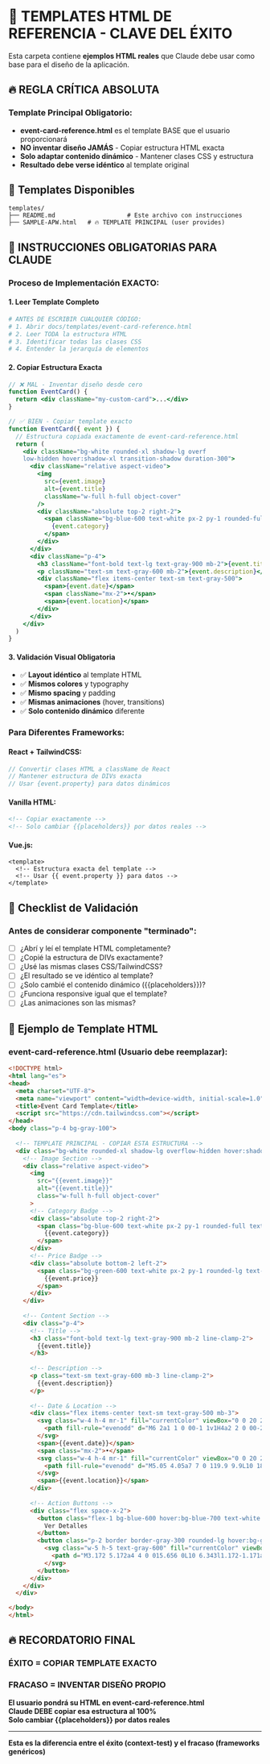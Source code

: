 # 🎨 TEMPLATES HTML DE REFERENCIA - CLAVE DEL ÉXITO

Esta carpeta contiene **ejemplos HTML reales** que Claude debe usar como base para el diseño de la aplicación.

## 🔥 REGLA CRÍTICA ABSOLUTA

### **Template Principal Obligatorio:**
- **event-card-reference.html** es el template BASE que el usuario proporcionará
- **NO inventar diseño JAMÁS** - Copiar estructura HTML exacta
- **Solo adaptar contenido dinámico** - Mantener clases CSS y estructura
- **Resultado debe verse idéntico** al template original

## 📁 Templates Disponibles

```
templates/
├── README.md                    # Este archivo con instrucciones
├── SAMPLE-APW.html   # 🔥 TEMPLATE PRINCIPAL (user provides)

```

## 🚨 INSTRUCCIONES OBLIGATORIAS PARA CLAUDE

### **Proceso de Implementación EXACTO:**

#### **1. Leer Template Completo**
```bash
# ANTES DE ESCRIBIR CUALQUIER CÓDIGO:
# 1. Abrir docs/templates/event-card-reference.html  
# 2. Leer TODA la estructura HTML
# 3. Identificar todas las clases CSS
# 4. Entender la jerarquía de elementos
```

#### **2. Copiar Estructura Exacta**
```jsx
// ❌ MAL - Inventar diseño desde cero
function EventCard() {
  return <div className="my-custom-card">...</div>
}

// ✅ BIEN - Copiar template exacto
function EventCard({ event }) {
  // Estructura copiada exactamente de event-card-reference.html
  return (
    <div className="bg-white rounded-xl shadow-lg overf
    low-hidden hover:shadow-xl transition-shadow duration-300">
      <div className="relative aspect-video">
        <img 
          src={event.image} 
          alt={event.title}
          className="w-full h-full object-cover"
        />
        <div className="absolute top-2 right-2">
          <span className="bg-blue-600 text-white px-2 py-1 rounded-full text-xs font-medium">
            {event.category}
          </span>
        </div>
      </div>
      <div className="p-4">
        <h3 className="font-bold text-lg text-gray-900 mb-2">{event.title}</h3>
        <p className="text-sm text-gray-600 mb-2">{event.description}</p>
        <div className="flex items-center text-sm text-gray-500">
          <span>{event.date}</span>
          <span className="mx-2">•</span>
          <span>{event.location}</span>
        </div>
      </div>
    </div>
  )
}
```

#### **3. Validación Visual Obligatoria**
- ✅ **Layout idéntico** al template HTML
- ✅ **Mismos colores** y typography
- ✅ **Mismo spacing** y padding
- ✅ **Mismas animaciones** (hover, transitions)
- ✅ **Solo contenido dinámico** diferente

### **Para Diferentes Frameworks:**

#### **React + TailwindCSS:**
```jsx
// Convertir clases HTML a className de React
// Mantener estructura de DIVs exacta
// Usar {event.property} para datos dinámicos
```

#### **Vanilla HTML:**
```html
<!-- Copiar exactamente -->
<!-- Solo cambiar {{placeholders}} por datos reales -->
```

#### **Vue.js:**
```vue
<template>
  <!-- Estructura exacta del template -->
  <!-- Usar {{ event.property }} para datos -->
</template>
```

## 🎯 Checklist de Validación

### **Antes de considerar componente "terminado":**

- [ ] ¿Abrí y leí el template HTML completamente?
- [ ] ¿Copié la estructura de DIVs exactamente?
- [ ] ¿Usé las mismas clases CSS/TailwindCSS?
- [ ] ¿El resultado se ve idéntico al template?
- [ ] ¿Solo cambié el contenido dinámico ({{placeholders}})?
- [ ] ¿Funciona responsive igual que el template?
- [ ] ¿Las animaciones son las mismas?

## 📝 Ejemplo de Template HTML

### **event-card-reference.html (Usuario debe reemplazar):**
```html
<!DOCTYPE html>
<html lang="es">
<head>
  <meta charset="UTF-8">
  <meta name="viewport" content="width=device-width, initial-scale=1.0">
  <title>Event Card Template</title>
  <script src="https://cdn.tailwindcss.com"></script>
</head>
<body class="p-4 bg-gray-100">
  
  <!-- TEMPLATE PRINCIPAL - COPIAR ESTA ESTRUCTURA -->
  <div class="bg-white rounded-xl shadow-lg overflow-hidden hover:shadow-xl transition-shadow duration-300 max-w-sm">
    <!-- Image Section -->
    <div class="relative aspect-video">
      <img 
        src="{{event.image}}" 
        alt="{{event.title}}"
        class="w-full h-full object-cover"
      >
      <!-- Category Badge -->
      <div class="absolute top-2 right-2">
        <span class="bg-blue-600 text-white px-2 py-1 rounded-full text-xs font-medium">
          {{event.category}}
        </span>
      </div>
      <!-- Price Badge -->
      <div class="absolute bottom-2 left-2">
        <span class="bg-green-600 text-white px-2 py-1 rounded-lg text-sm font-bold">
          {{event.price}}
        </span>
      </div>
    </div>
    
    <!-- Content Section -->
    <div class="p-4">
      <!-- Title -->
      <h3 class="font-bold text-lg text-gray-900 mb-2 line-clamp-2">
        {{event.title}}
      </h3>
      
      <!-- Description -->
      <p class="text-sm text-gray-600 mb-3 line-clamp-2">
        {{event.description}}
      </p>
      
      <!-- Date & Location -->
      <div class="flex items-center text-sm text-gray-500 mb-3">
        <svg class="w-4 h-4 mr-1" fill="currentColor" viewBox="0 0 20 20">
          <path fill-rule="evenodd" d="M6 2a1 1 0 00-1 1v1H4a2 2 0 00-2 2v10a2 2 0 002 2h12a2 2 0 002-2V6a2 2 0 00-2-2h-1V3a1 1 0 10-2 0v1H7V3a1 1 0 00-1-1z" clip-rule="evenodd" />
        </svg>
        <span>{{event.date}}</span>
        <span class="mx-2">•</span>
        <svg class="w-4 h-4 mr-1" fill="currentColor" viewBox="0 0 20 20">
          <path fill-rule="evenodd" d="M5.05 4.05a7 7 0 119.9 9.9L10 18.9l-4.95-4.95a7 7 0 010-9.9zM10 11a2 2 0 100-4 2 2 0 000 4z" clip-rule="evenodd" />
        </svg>
        <span>{{event.location}}</span>
      </div>
      
      <!-- Action Buttons -->
      <div class="flex space-x-2">
        <button class="flex-1 bg-blue-600 hover:bg-blue-700 text-white py-2 px-4 rounded-lg text-sm font-medium transition-colors">
          Ver Detalles
        </button>
        <button class="p-2 border border-gray-300 rounded-lg hover:bg-gray-50 transition-colors">
          <svg class="w-5 h-5 text-gray-600" fill="currentColor" viewBox="0 0 20 20">
            <path d="M3.172 5.172a4 4 0 015.656 0L10 6.343l1.172-1.171a4 4 0 115.656 5.656L10 17.657l-6.828-6.829a4 4 0 010-5.656z" />
          </svg>
        </button>
      </div>
    </div>
  </div>

</body>
</html>
```

## 🔥 RECORDATORIO FINAL

### **ÉXITO = COPIAR TEMPLATE EXACTO**
### **FRACASO = INVENTAR DISEÑO PROPIO**

**El usuario pondrá su HTML en event-card-reference.html**  
**Claude DEBE copiar esa estructura al 100%**  
**Solo cambiar {{placeholders}} por datos reales**

---

**Esta es la diferencia entre el éxito (context-test) y el fracaso (frameworks genéricos)**
